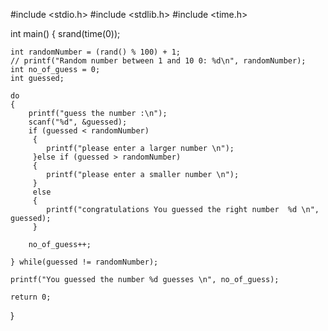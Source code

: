#include <stdio.h>
#include <stdlib.h>
#include <time.h>

int main() {
    srand(time(0));

    int randomNumber = (rand() % 100) + 1;
    // printf("Random number between 1 and 10 0: %d\n", randomNumber); 
    int no_of_guess = 0;
    int guessed;

    do
    {
        printf("guess the number :\n");
        scanf("%d", &guessed);
        if (guessed < randomNumber)
         {
            printf("please enter a larger number \n"); 
         }else if (guessed > randomNumber)
         {
            printf("please enter a smaller number \n");
         }
         else
         {
            printf("congratulations You guessed the right number  %d \n", guessed);
         }   

        no_of_guess++;        
    
    } while(guessed != randomNumber);
    
    printf("You guessed the number %d guesses \n", no_of_guess);

    return 0;
}
